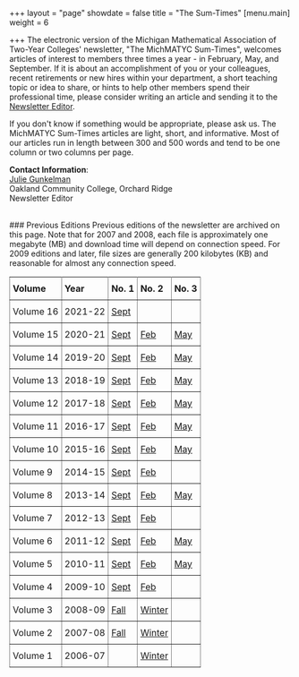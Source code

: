 +++
layout = "page"
showdate = false
title = "The Sum-Times"
[menu.main]
weight = 6

+++
The electronic version of the Michigan Mathematical Association of Two-Year Colleges' newsletter, "The MichMATYC Sum-Times", welcomes articles of interest to members three times a year - in February, May, and September. If it is about an accomplishment of you or your colleagues, recent retirements or new hires within your department, a short teaching topic or idea to share, or hints to help other members spend their professional time, please consider writing an article and sending it to the [Newsletter Editor](mailto:newsletter@michmatyc.org).

If you don't know if something would be appropriate, please ask us. The MichMATYC Sum-Times articles are light, short, and informative. Most of our articles run in length between 300 and 500 words and tend to be one column or two columns per page.

**Contact Information**:<br/>[Julie Gunkelman](mailto:newsletter@michmatyc.org)<br/>
Oakland Community College, Orchard Ridge<br/>
Newsletter Editor

<br/>
### Previous Editions
Previous editions of the newsletter are archived on this page. Note that for 2007 and 2008, each file is approximately one megabyte (MB) and download time will depend on connection speed. For 2009 editions and later, file sizes are generally 200 kilobytes (KB) and reasonable for almost any connection speed.

<style type="text/css">

.tg  {border-collapse:collapse;border-spacing:0;}

.tg td{padding:10px 5px;border-style:solid;border-width:1px;overflow:hidden;word-break:normal;border-color:black;}

.tg th{font-weight:normal;padding:10px 5px;border-style:solid;border-width:1px;overflow:hidden;word-break:normal;border-color:black;}

.tg .tg-c3ow{border-color:inherit;text-align:left;vertical-align:top}

</style>

<table class="tg">

<tr>

<th class="tg-c3ow"><b>Volume</b></th>

<th class="tg-c3ow"><b>Year</b></th>

<th class="tg-c3ow"><b>No. 1</b></th>

<th class="tg-c3ow"><b>No. 2</b></th>

<th class="tg-c3ow"><b>No. 3</b></th>

</tr>
  
<tr>

<td class="tg-c3ow">Volume 16</td>

<td class="tg-c3ow">2021-22</td>

<td class="tg-c3ow"><a href="/uploads/MichMatycNewsletterSept2021.pdf" target="_blank">Sept</a></td>

<td class="tg-c3ow"></td>

<td class="tg-c3ow"></td>

</tr>

<tr>

<td class="tg-c3ow">Volume 15</td>

<td class="tg-c3ow">2020-21</td>

<td class="tg-c3ow"><a href="/uploads/MichMatycNewsletterSept2020.pdf" target="_blank">Sept</a></td>

<td class="tg-c3ow"><a href="/uploads/MichMatycNewsletterFebruary2021.pdf" target="_blank">Feb</a></td>

<td class="tg-c3ow"><a href="/uploads/MichMatycNewsletterMay2021.pdf" target="_blank">May</a></td>

</tr>

<tr>

<td class="tg-c3ow">Volume 14</td>

<td class="tg-c3ow">2019-20</td>

<td class="tg-c3ow"><a href="/uploads/MichMatycNewsletterSept2019.pdf" target="_blank">Sept</a></td>

<td class="tg-c3ow"><a href="/uploads/MichMatycNewsletterFebruary2020.pdf" target="_blank">Feb</a></td>

<td class="tg-c3ow"><a href="/uploads/MichMatycNewsletterMay2020.pdf" target="_blank">May</a></td>

</tr>

<tr>

<td class="tg-c3ow">Volume 13</td>

<td class="tg-c3ow">2018-19</td>

<td class="tg-c3ow"><a href="/uploads/MichMatycNewsletterSept2018.pdf" target="_blank">Sept</a></td>

<td class="tg-c3ow"><a href="/uploads/MichMatycNewsletterFebruary2019.pdf" target="_blank">Feb</a></td>

<td class="tg-c3ow"><a href="/uploads/MichMatycNewsletterMay2019.pdf" target="_blank">May</a></td>

</tr>

<tr>

<td class="tg-c3ow">Volume 12</td>

<td class="tg-c3ow">2017-18</td>

<td class="tg-c3ow"><a href="/uploads/MichMatycNewsletterSept2017.pdf" target="_blank">Sept</a></td>

<td class="tg-c3ow"><a href="/uploads/MichMatycNewsletterFebruary2018.pdf" target="_blank">Feb</a></td>

<td class="tg-c3ow"><a href="/uploads/MichMatycNewsletterMay2018.pdf" target="_blank">May</a></td>

</tr>

<tr>

<td class="tg-c3ow">Volume 11</td>

<td class="tg-c3ow">2016-17</td>

<td class="tg-c3ow"><a href="/uploads/MichMATYCSept16.pdf" target="_blank">Sept</a></td>

<td class="tg-c3ow"><a href="/uploads/MichMatycNewsletterFebruary2017.pdf" target="_blank">Feb</a></td>

<td class="tg-c3ow"><a href="/uploads/MichMatycNewsletterMay2017.pdf" target="_blank">May</a></td>

</tr>

<tr>

<td class="tg-c3ow">Volume 10</td>

<td class="tg-c3ow">2015-16</td>

<td class="tg-c3ow"><a href="/uploads/MichMATYCSept15.pdf" target="_blank">Sept</a></td>

<td class="tg-c3ow"><a href="/uploads/MichMatycNewsletterFebruary2016.pdf" target="_blank">Feb</a></td>

<td class="tg-c3ow"><a href="/uploads/MichMATYCMay16.pdf" target="_blank">May</a></td>

</tr>

<tr>

<td class="tg-c3ow">Volume 9</td>

<td class="tg-c3ow">2014-15</td>

<td class="tg-c3ow"><a href="/uploads/MichMatycNewsletterSept2014.pdf" target="_blank">Sept</a></td>

<td class="tg-c3ow"><a href="/uploads/MichMatycNewsletterFebruary2015.pdf" target="_blank">Feb</a></td>

<td class="tg-c3ow"></td>

</tr>

<tr>

<td class="tg-c3ow">Volume 8</td>

<td class="tg-c3ow">2013-14</td>

<td class="tg-c3ow"><a href="/uploads/MichMatycNewsletterSeptember 2013.pdf" target="_blank">Sept</a></td>

<td class="tg-c3ow"><a href="/uploads/MichMatycNewsletterFeb2014.pdf" target="_blank">Feb</a></td>

<td class="tg-c3ow"><a href="/uploads/MichMatycNewsletterMay2014.pdf" target="_blank">May</a></td>

</tr>

<tr>

<td class="tg-c3ow">Volume 7</td>

<td class="tg-c3ow">2012-13</td>

<td class="tg-c3ow"><a href="/uploads/Sept 2012 MichMATYC Newsletter.pdf" target="_blank">Sept</a></td>

<td class="tg-c3ow"><a href="/uploads/MichMATYCNewsletterFebruary_2013.pdf" target="_blank">Feb</a></td>

<td class="tg-c3ow"></td>

</tr>

<tr>

<td class="tg-c3ow">Volume 6</td>

<td class="tg-c3ow">2011-12</td>

<td class="tg-c3ow"><a href="/uploads/Sept2011MichMATYCnewsletter.pdf" target="_blank">Sept</a></td>

<td class="tg-c3ow"><a href="/uploads/Feb 2012 MichMATYC Newsletter.pdf" target="_blank">Feb</a></td>

<td class="tg-c3ow"><a href="/uploads/May 2012 MichMATYC Newsletter.pdf" target="_blank">May</a></td>

</tr>

<tr>

<td class="tg-c3ow">Volume 5</td>

<td class="tg-c3ow">2010-11</td>

<td class="tg-c3ow"><a href="/uploads/Sept2010MichMATYCnewsletter.pdf" target="_blank">Sept</a></td>

<td class="tg-c3ow"><a href="/uploads/Feb2011MichMATYCNewsletter.pdf" target="_blank">Feb</a></td>

<td class="tg-c3ow"><a href="/uploads/May2011MichMATYCNewsletter.pdf" target="_blank">May</a></td>

</tr>

<tr>

<td class="tg-c3ow">Volume 4</td>

<td class="tg-c3ow">2009-10</td>

<td class="tg-c3ow"><a href="/uploads/Sept2009MichMATYCnewsletter.pdf" target="_blank">Sept</a></td>

<td class="tg-c3ow"><a href="/uploads/Feb2010MichMATYCnewsletter.pdf" target="_blank">Feb</a></td>

<td class="tg-c3ow"></td>

</tr>

<tr>

<td class="tg-c3ow">Volume 3</td>

<td class="tg-c3ow">2008-09</td>

<td class="tg-c3ow"><a href="/uploads/FA2008newsletter.pdf" target="_blank">Fall</a></td>

<td class="tg-c3ow"><a href="/uploads/March2009MichMATYCnewsletter.pdf" target="_blank">Winter</a></td>

<td class="tg-c3ow"></td>

</tr>

<tr>

<td class="tg-c3ow">Volume 2</td>

<td class="tg-c3ow">2007-08</td>

<td class="tg-c3ow"><a href="/uploads/FA2007newsletter.pdf" target="_blank">Fall</a></td>

<td class="tg-c3ow"><a href="/uploads/WI2008newsletter.pdf" target="_blank">Winter</a></td>

<td class="tg-c3ow"></td>

</tr>

<tr>

<td class="tg-c3ow">Volume 1</td>

<td class="tg-c3ow">2006-07</td>

<td class="tg-c3ow"></td>

<td class="tg-c3ow"><a href="/uploads/WI2007newsletter.pdf" target="_blank">Winter</a></td>

<td class="tg-c3ow"></td>

</tr>

</table>
